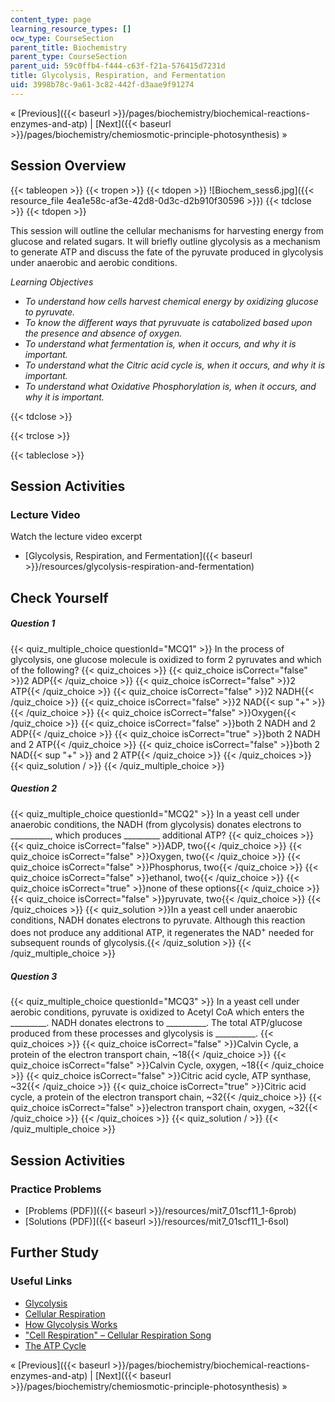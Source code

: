 ```yaml
---
content_type: page
learning_resource_types: []
ocw_type: CourseSection
parent_title: Biochemistry
parent_type: CourseSection
parent_uid: 59c0ffb4-f444-c63f-f21a-576415d7231d
title: Glycolysis, Respiration, and Fermentation
uid: 3998b78c-9a61-3c82-442f-d3aae9f91274
---
```


« [Previous]({{< baseurl >}}/pages/biochemistry/biochemical-reactions-enzymes-and-atp) | [Next]({{< baseurl >}}/pages/biochemistry/chemiosmotic-principle-photosynthesis) »

Session Overview
----------------

{{< tableopen >}}
{{< tropen >}}
{{< tdopen >}}
![Biochem_sess6.jpg]({{< resource_file 4ea1e58c-af3e-42d8-0d3c-d2b910f30596 >}})
{{< tdclose >}}
{{< tdopen >}}


This session will outline the cellular mechanisms for harvesting energy from glucose and related sugars. It will briefly outline glycolysis as a mechanism to generate ATP and discuss the fate of the pyruvate produced in glycolysis under anaerobic and aerobic conditions.

_Learning Objectives_

*   _To understand how cells harvest chemical energy by oxidizing glucose to pyruvate._
*   _To know the different ways that pyruvuate is catabolized based upon the presence and absence of oxygen._
*   _To understand what fermentation is, when it occurs, and why it is important._
*   _To understand what the Citric acid cycle is, when it occurs, and why it is important._
*   _To understand what Oxidative Phosphorylation is, when it occurs, and why it is important._


{{< tdclose >}}

{{< trclose >}}

{{< tableclose >}}

Session Activities
------------------

### Lecture Video

Watch the lecture video excerpt

*   [Glycolysis, Respiration, and Fermentation]({{< baseurl >}}/resources/glycolysis-respiration-and-fermentation)

Check Yourself
--------------

##### Question 1
 {{< quiz_multiple_choice questionId="MCQ1" >}} In the process of glycolysis, one glucose molecule is oxidized to form 2 pyruvates and which of the following? {{< quiz_choices >}} {{< quiz_choice isCorrect="false" >}}2 ADP{{< /quiz_choice >}} {{< quiz_choice isCorrect="false" >}}2 ATP{{< /quiz_choice >}} {{< quiz_choice isCorrect="false" >}}2 NADH{{< /quiz_choice >}} {{< quiz_choice isCorrect="false" >}}2 NAD{{< sup "+" >}}{{< /quiz_choice >}} {{< quiz_choice isCorrect="false" >}}Oxygen{{< /quiz_choice >}} {{< quiz_choice isCorrect="false" >}}both 2 NADH and 2 ADP{{< /quiz_choice >}} {{< quiz_choice isCorrect="true" >}}both 2 NADH and 2 ATP{{< /quiz_choice >}} {{< quiz_choice isCorrect="false" >}}both 2 NAD{{< sup "+" >}} and 2 ATP{{< /quiz_choice >}} {{< /quiz_choices >}} {{< quiz_solution / >}} {{< /quiz_multiple_choice >}}
##### Question 2
 {{< quiz_multiple_choice questionId="MCQ2" >}} In a yeast cell under anaerobic conditions, the NADH (from glycolysis) donates electrons to __________, which produces _________ additional ATP? {{< quiz_choices >}} {{< quiz_choice isCorrect="false" >}}ADP, two{{< /quiz_choice >}} {{< quiz_choice isCorrect="false" >}}Oxygen, two{{< /quiz_choice >}} {{< quiz_choice isCorrect="false" >}}Phosphorus, two{{< /quiz_choice >}} {{< quiz_choice isCorrect="false" >}}ethanol, two{{< /quiz_choice >}} {{< quiz_choice isCorrect="true" >}}none of these options{{< /quiz_choice >}} {{< quiz_choice isCorrect="false" >}}pyruvate, two{{< /quiz_choice >}} {{< /quiz_choices >}} {{< quiz_solution >}}In a yeast cell under anaerobic conditions, NADH donates electrons to pyruvate. Although this reaction does not produce any additional ATP, it regenerates the NAD<sup>+</sup> needed for subsequent rounds of glycolysis.{{< /quiz_solution >}} {{< /quiz_multiple_choice >}}
##### Question 3
 {{< quiz_multiple_choice questionId="MCQ3" >}} In a yeast cell under aerobic conditions, pyruvate is oxidized to Acetyl CoA which enters the _________. NADH donates electrons to __________. The total ATP/glucose produced from these processes and glycolysis is __________. {{< quiz_choices >}} {{< quiz_choice isCorrect="false" >}}Calvin Cycle, a protein of the electron transport chain, ~18{{< /quiz_choice >}} {{< quiz_choice isCorrect="false" >}}Calvin Cycle, oxygen, ~18{{< /quiz_choice >}} {{< quiz_choice isCorrect="false" >}}Citric acid cycle, ATP synthase, ~32{{< /quiz_choice >}} {{< quiz_choice isCorrect="true" >}}Citric acid cycle, a protein of the electron transport chain, ~32{{< /quiz_choice >}} {{< quiz_choice isCorrect="false" >}}electron transport chain, oxygen, ~32{{< /quiz_choice >}} {{< /quiz_choices >}} {{< quiz_solution / >}} {{< /quiz_multiple_choice >}}

Session Activities
------------------

### Practice Problems

*   [Problems (PDF)]({{< baseurl >}}/resources/mit7_01scf11_1-6prob)
*   [Solutions (PDF)]({{< baseurl >}}/resources/mit7_01scf11_1-6sol)

Further Study
-------------

### Useful Links

*   [Glycolysis](http://en.wikipedia.org/wiki/Glycolysis)
*   [Cellular Respiration](http://hyperphysics.phy-astr.gsu.edu/hbase/biology/celres.html)
*   [How Glycolysis Works](http://highered.mcgraw-hill.com/sites/0072507470/student_view0/chapter25/animation__how_glycolysis_works.html)
*   ["Cell Respiration" – Cellular Respiration Song](http://www.youtube.com/watch?v=3aZrkdzrd04)
*   [The ATP Cycle](http://www.youtube.com/watch?v=AhuqXwvFv2E&list=UUE-DexCad-ctXVTE6OhZP8w&index=5&feature=plcp)

« [Previous]({{< baseurl >}}/pages/biochemistry/biochemical-reactions-enzymes-and-atp) | [Next]({{< baseurl >}}/pages/biochemistry/chemiosmotic-principle-photosynthesis) »
